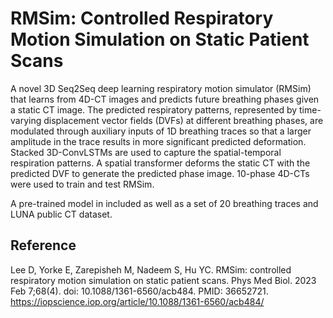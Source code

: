 # RMSim: Controlled Respiratory Motion Simulation on Static Patient Scans
A novel 3D Seq2Seq deep learning respiratory motion simulator
(RMSim) that learns from 4D-CT images and predicts future breathing phases given
a static CT image. The predicted respiratory patterns, represented by time-varying
displacement vector fields (DVFs) at different breathing phases, are modulated through
auxiliary inputs of 1D breathing traces so that a larger amplitude in the trace results in
more significant predicted deformation. Stacked 3D-ConvLSTMs are used to capture
the spatial-temporal respiration patterns. A spatial transformer deforms the static CT with the predicted DVF to
generate the predicted phase image. 10-phase 4D-CTs were
used to train and test RMSim. 

A pre-trained model in included as well as a set of 20 breathing traces and LUNA public CT dataset.


## Reference
Lee D, Yorke E, Zarepisheh M, Nadeem S, Hu YC. RMSim: controlled respiratory motion simulation on static patient scans. Phys Med Biol. 2023 Feb 7;68(4). doi: 10.1088/1361-6560/acb484. PMID: 36652721.
<https://iopscience.iop.org/article/10.1088/1361-6560/acb484/>